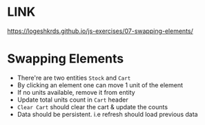 # LINK
https://logeshkrds.github.io/js-exercises/07-swapping-elements/

# Swapping Elements

- There're are two entities `Stock` and `Cart`
- By clicking an element one can move 1 unit of the element
- If no units available, remove it from entity
- Update total units count in `Cart` header
- `Clear Cart` should clear the cart & update the counts
- Data should be persistent. i.e refresh should load previous data
